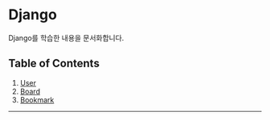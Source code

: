 # Django


Django를 학습한 내용을 문서화합니다. 


## Table of Contents

  1. [User](./User.md)
  1. [Board](./Board.md)
  1. [Bookmark](./Bookmark.md)
  
  
---


